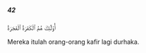 ##### 42

<span class="ayah">أُو۟لَٰٓئِكَ هُمُ ٱلْكَفَرَةُ ٱلْفَجَرَةُ</span>

<span class="ayah_translation">Mereka itulah orang-orang kafir lagi durhaka.</span>
